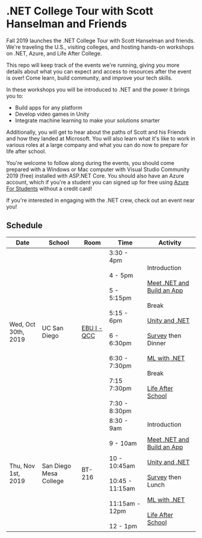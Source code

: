 # .NET College Tour with Scott Hanselman and Friends
Fall 2019 launches the .NET College Tour with Scott Hanselman and friends. We're traveling the U.S., visiting colleges, and hosting hands-on workshops on .NET, Azure, and Life After College. 

This repo will keep track of the events we're running, giving you more details about what you can expect and access to resources after the event is over! Come learn, build community, and improve your tech skills. 

In these workshops you will be introduced to .NET and the power it brings you to:
- Build apps for any platform
- Develop video games in Unity
- Integrate machine learning to make your solutions smarter

Additionally, you will get to hear about the paths of Scott and his Friends and how they landed at Microsoft. You will also learn what it's like to work in various roles at a large company and what you can do now to prepare for life after school. 

You're welcome to follow along during the events, you should come prepared with a Windows or Mac computer with Visual Studio Community 2019 (free) installed with ASP.NET Core. You should also have an Azure account, which if you're a student you can signed up for free using [Azure For Students](https://azure.microsoft.com/en-us/free/students/) without a credit card!

If you're interested in engaging with the .NET crew, check out an event near you!

## Schedule
| Date | School | Room | Time | Activity |  
| ---- | ------ | ---- | ---- | -------- |
| Wed, Oct 30th, 2019 | UC San Diego | [EBU I - QCC](http://jacobsschool.ucsd.edu/about/map.sfe) | 3:30 - 4pm<br><br>4 - 5pm<br><br>5 - 5:15pm<br><br>5:15 - 6pm<br><br>6 - 6:30pm<br><br> 6:30 - 7:30pm<br><br>7:15  7:30pm<br><br> 7:30 - 8:30pm | Introduction<br><br>[Meet .NET and Build an App](Build%20a%20Web%20App%20with%20.NET/)<br><br>Break<br><br>[Unity and .NET](Xamarin%20and%20Unity/)<br><br>[Survey](https://forms.microsoft.com/Pages/ResponsePage.aspx?id=v4j5cvGGr0GRqy180BHbR02oMiz5Te5NtYjOFpXUHVFUOUtXNlgyWlpPNDlXSlBPWjVTRUlXUTBTSy4u) then Dinner<br><br>[ML with .NET](ML%20with%20.NET/)<br><br>Break<br><br>[Life After School](Life%20After%20School) |
| Thu, Nov 1st, 2019 | San Diego Mesa College | BT-216 | 8:30 - 9am<br><br>9 - 10am<br><br>10 - 10:45am<br><br>10:45 - 11:15am<br><br>11:15am - 12pm<br><br>12 - 1pm | Introduction<br><br>[Meet .NET and Build an App](Build%20a%20Web%20App%20with%20.NET/)<br><br>[Unity and .NET](Xamarin%20and%20Unity/)<br><br>[Survey](https://forms.microsoft.com/Pages/ResponsePage.aspx?id=v4j5cvGGr0GRqy180BHbR02oMiz5Te5NtYjOFpXUHVFUOUtXNlgyWlpPNDlXSlBPWjVTRUlXUTBTSy4u) then Lunch<br><br>[ML with .NET](ML%20with%20.NET/)<br><br>[Life After School](Life%20After%20School) |
